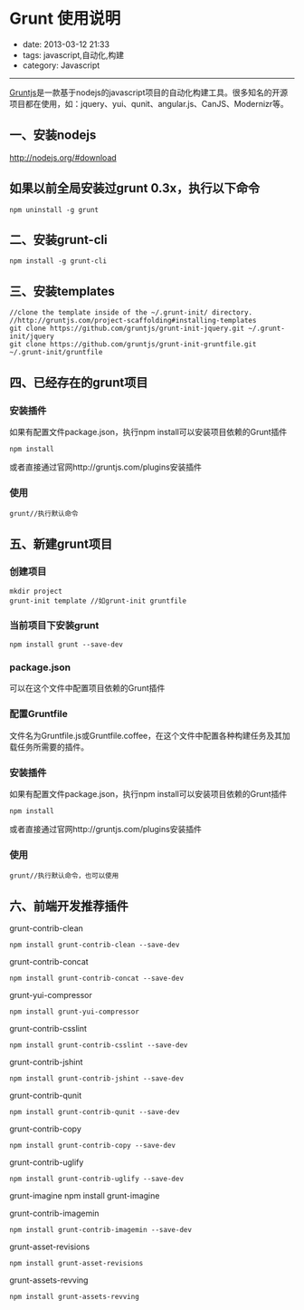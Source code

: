 # Grunt 使用说明

- date: 2013-03-12 21:33
- tags: javascript,自动化,构建
- category: Javascript

----------------

[Gruntjs](http://gruntjs.com/)是一款基于nodejs的javascript项目的自动化构建工具。很多知名的开源项目都在使用，如：jquery、yui、qunit、angular.js、CanJS、Modernizr等。

## 一、安装nodejs ##

http://nodejs.org/#download

## 如果以前全局安装过grunt 0.3x，执行以下命令 ##

	npm uninstall -g grunt

## 二、安装grunt-cli ##
	npm install -g grunt-cli
	
## 三、安装templates ##

	//clone the template inside of the ~/.grunt-init/ directory.
	//http://gruntjs.com/project-scaffolding#installing-templates
	git clone https://github.com/gruntjs/grunt-init-jquery.git ~/.grunt-init/jquery
	git clone https://github.com/gruntjs/grunt-init-gruntfile.git ~/.grunt-init/gruntfile
		

## 四、已经存在的grunt项目 ##

### 安装插件 ###
	
如果有配置文件package.json，执行npm install可以安装项目依赖的Grunt插件

	npm install	

或者直接通过官网http://gruntjs.com/plugins安装插件

### 使用 ###

	grunt//执行默认命令
		

## 五、新建grunt项目 ##

### 创建项目 ###

	mkdir project
	grunt-init template //如grunt-init gruntfile

### 当前项目下安装grunt ###

	npm install grunt --save-dev
	

### package.json ###

可以在这个文件中配置项目依赖的Grunt插件

### 配置Gruntfile ###

文件名为Gruntfile.js或Gruntfile.coffee，在这个文件中配置各种构建任务及其加载任务所需要的插件。

### 安装插件 ###

如果有配置文件package.json，执行npm install可以安装项目依赖的Grunt插件

	npm install	

或者直接通过官网http://gruntjs.com/plugins安装插件


### 使用 ###

	grunt//执行默认命令，也可以使用
	

## 六、前端开发推荐插件 ##

grunt-contrib-clean

	npm install grunt-contrib-clean --save-dev

grunt-contrib-concat

	npm install grunt-contrib-concat --save-dev

grunt-yui-compressor

	npm install grunt-yui-compressor

grunt-contrib-csslint

	npm install grunt-contrib-csslint --save-dev


grunt-contrib-jshint

	npm install grunt-contrib-jshint --save-dev

grunt-contrib-qunit

	npm install grunt-contrib-qunit --save-dev
	
grunt-contrib-copy

	npm install grunt-contrib-copy --save-dev

grunt-contrib-uglify

	npm install grunt-contrib-uglify --save-dev

grunt-imagine
	npm install grunt-imagine

grunt-contrib-imagemin

	npm install grunt-contrib-imagemin --save-dev

grunt-asset-revisions
	
	npm install grunt-asset-revisions

grunt-assets-revving
	
	npm install grunt-assets-revving


